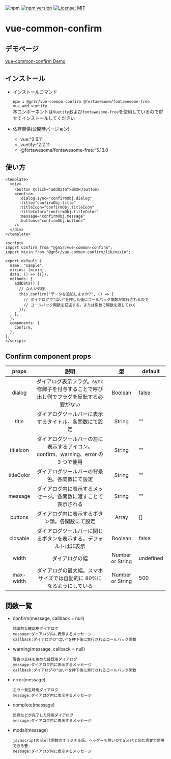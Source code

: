 ![npm](https://img.shields.io/npm/dt/@gn5r/vue-common-confirm)
[![npm version](https://badge.fury.io/js/%40gn5r%2Fvue-common-confirm.svg)](https://badge.fury.io/js/%40gn5r%2Fvue-common-confirm)
[![License: MIT](https://img.shields.io/badge/License-MIT-yellow.svg)](https://opensource.org/licenses/MIT)

# vue-common-confirm

## デモページ

[vue-common-confirm Demo](https://gn5r.github.io/vue-common-confirm/)

## インストール

- インストールコマンド

  `npm i @gn5r/vue-common-confirm @fortawesome/fontawesome-free`  
   `vue add vuetify`  
   本コンポーネントは`Vuetify`および`fontawesome-free`を使用しているので併せてインストールしてください

- 依存関係(公開時バージョン)

  - vue:^2.6.11
  - vuetify:^2.2.11
  - @fortawesome/fontawesome-free:^5.13.0

## 使い方

```vue
<template>
  <div>
    <button @click="addData">追加</button>
    <confirm
      :dialog.sync="confirmObj.dialog"
      :title="confirmObj.title"
      :titleIcon="confirmObj.titleIcon"
      :titleColor="confirmObj.titleColor"
      :message="confirmObj.message"
      :buttons="confirmObj.buttons"
    />
  </div>
</template>

<script>
import Confirm from "@gn5r/vue-common-confirm";
import mixin from "@gn5r/vue-common-confirm/lib/mixin";

export default {
  name: "sample",
  mixins: [mixin],
  data: () => ({}),
  methods: {
    addData() {
      // なんか処理
      this.confirm("データを追加しますか?", () => {
        // ダイアログで"はい"を押した後にコールバック関数が実行されるので
        // コールバック関数を記述する。または引数で関数を渡しておく
      });
    },
  },
  components: {
    Confirm,
  },
};
</script>
```

## Confirm component props

|   props    |                                          説明                                           |        型        | default   |
| :--------: | :-------------------------------------------------------------------------------------: | :--------------: | --------- |
|   dialog   | ダイアログ表示フラグ。sync 修飾子を付与することで呼び出し側でフラグを反転する必要がない |     Boolean      | false     |
|   title    |                 ダイアログツールバーに表示するタイトル。各関数にて設定                  |      String      | ""        |
| titleIcon  |    ダイアログツールバーの左に表示するアイコン。confirm、warning、error の 3 つで使用    |      String      | ""        |
| titleColor |                      ダイアログツールバーの背景色。各関数にて設定                       |      String      | ""        |
|  message   |             ダイアログ内に表示するメッセージ。各関数に渡すことで表示される              |      String      | ""        |
|  buttons   |                     ダイアログ内に表示するボタン類。各関数にて設定                      |      Array       | []        |
|  closable  |            ダイアログツールバーに閉じるボタンを表示する。デフォルトは非表示             |     Boolean      | false     |
|   width    |                                     ダイアログの幅                                      | Number or String | undefined |
| max-width  |          ダイアログの最大幅。スマホサイズでは自動的に 80%になるようにしている           | Number or String | 500       |

## 関数一覧

- confirm(message, callback = null)

  ```
  標準的な確認用ダイアログ
  message:ダイアログ内に表示するメッセージ
  callback:ダイアログの"はい"を押下後に実行されるコールバック関数
  ```

- warning(message, callback = null)

  ```
  警告の意味を強めた確認用ダイアログ
  message:ダイアログ内に表示するメッセージ
  callback:ダイアログの"はい"を押下後に実行されるコールバック関数
  ```

- error(message)

  ```
  エラー発生時用ダイアログ
  message:ダイアログ内に表示するメッセージ
  ```

- complete(message)

  ```
  処理などが完了した時用ダイアログ
  message:ダイアログ内に表示するメッセージ
  ```

- modal(message)

  ```
  javascriptのalert関数のオリジナル版。ヘッダーも無いのでalertと似た感覚で使用できる筈
  message:ダイアログ内に表示するメッセージ
  ```
